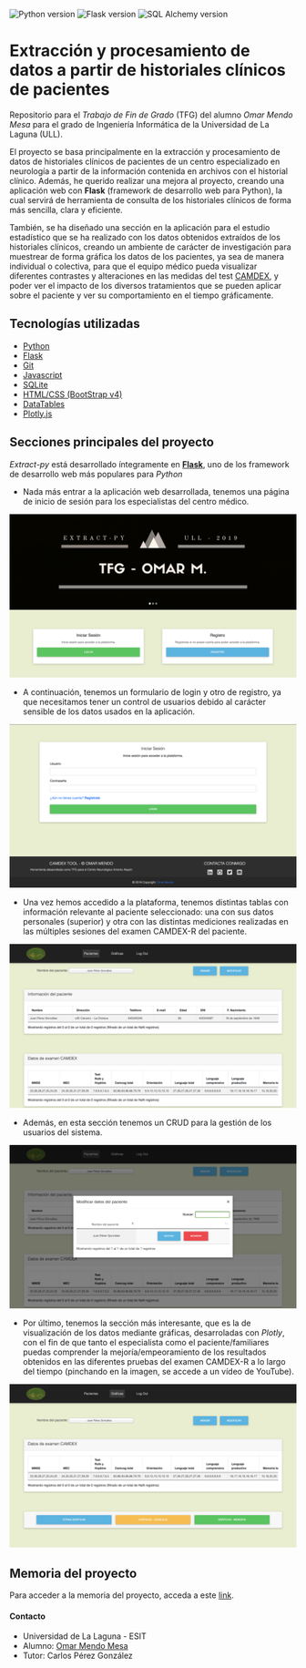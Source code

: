 ![Python version](https://img.shields.io/badge/python-%5E3.7-yellow.svg)
![Flask version](https://img.shields.io/badge/flask-%5E1.0-blue.svg)
![SQL Alchemy version](https://img.shields.io/badge/flask--sqlalchemy-%5E2.4-blue.svg)

# Extracción y procesamiento de datos a partir de historiales clínicos de pacientes

Repositorio para el *Trabajo de Fin de Grado* (TFG) del alumno *Omar Mendo Mesa* para el grado de Ingeniería Informática
de la Universidad de La Laguna (ULL).

El proyecto se basa principalmente en la extracción y procesamiento de datos de historiales clínicos de pacientes de
un centro especializado en neurología a partir de la información contenida en archivos con el historial clínico. Además, 
he querido realizar una mejora al proyecto, creando una aplicación web con **Flask** (framework de desarrollo web para Python),
la cual servirá de herramienta de consulta de los historiales clínicos de forma más sencilla, clara y eficiente.

También, se ha diseñado una sección en la aplicación para el estudio estadístico que se ha realizado con los datos obtenidos
extraídos de los historiales clínicos, creando un ambiente de carácter de investigación para muestrear de forma
gráfica los datos de los pacientes, ya sea de manera individual o colectiva, para que el equipo médico pueda visualizar
diferentes contrastes y alteraciones en las medidas del test [CAMDEX](http://web.teaediciones.com/camdex-rprueba-de-exploracion-cambridge-revisada-para-la-valoracion-de-los-trastornos-mentales-en-la-vejez.aspx),
y poder ver el impacto de los diversos tratamientos que se pueden aplicar sobre el paciente y ver su comportamiento
en el tiempo gráficamente.

## Tecnologías utilizadas
*   [Python](https://www.python.org/)
*   [Flask](http://flask.pocoo.org/)
*   [Git](https://git-scm.com/)
*   [Javascript](https://www.javascript.com/)
*   [SQLite](https://www.sqlite.org/index.html)
*   [HTML/CSS (BootStrap v4)](https://getbootstrap.com/)
*   [DataTables](https://datatables.net/)
*   [Plotly.js](https://plot.ly/javascript/)

## Secciones principales del proyecto
*Extract-py* está desarrollado íntegramente en **[Flask](http://flask.pocoo.org/)**, uno de los framework de desarrollo web
más populares para *Python*
* Nada más entrar a la aplicación web desarrollada, tenemos una página de inicio de sesión para los especialistas del centro
médico.

![Inicio](/extract/static/img/pic1.png "Pantalla de inicio")

* A continuación, tenemos un formulario de login y otro de registro, ya que necesitamos tener un control de usuarios debido
al carácter sensible de los datos usados en la aplicación.

![Login](/extract/static/img/pic2.png "Formulario de login")

* Una vez hemos accedido a la plataforma, tenemos distintas tablas con información relevante al paciente seleccionado: una
con sus datos personales (superior) y otra con las distintas mediciones realizadas en las múltiples sesiones del examen CAMDEX-R 
del paciente.

![Tablas](/extract/static/img/pic3.png "Tablas de datos")

* Además, en esta sección tenemos un CRUD para la gestión de los usuarios del sistema.

![CRUD](/extract/static/img/pic4.png "CRUD de gestión de usuarios")

* Por último, tenemos la sección más interesante, que es la de visualización de los datos mediante gráficas, desarroladas con *Plotly*,
con el fin de que tanto el especialista como el paciente/familiares puedas comprender la mejoría/empeoramiento de los resultados
obtenidos en las diferentes pruebas del examen CAMDEX-R a lo largo del tiempo (pinchando en la imagen, se accede a un vídeo de YouTube).

[![Visualización](/extract/static/img/pic5.png)](https://youtu.be/qUaQWQHkdAc "Visualización")

## Memoria del proyecto

Para acceder a la memoria del proyecto, acceda a este [link](https://riull.ull.es/xmlui/handle/915/16587).


#### Contacto

*   Universidad de La Laguna - ESIT
*   Alumno: [Omar Mendo Mesa](https://github.com/beejeke)
*   Tutor: Carlos Pérez González